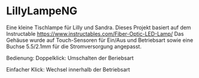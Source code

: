 # LillyLampeNG
Eine kleine Tischlampe für Lilly und Sandra.
Dieses Projekt basiert auf dem Instructable https://www.instructables.com/Fiber-Optic-LED-Lamp/
Das Gehäuse wurde auf Touch-Sensoren für Ein/Aus und Betriebsart sowie eine Buchse 5.5/2.1mm
für die Stromversorgung angepasst.

Bedienung:
Doppelklick: Umschalten der Beriebsart

Einfacher Klick: Wechsel innerhalb der Betriebsart


